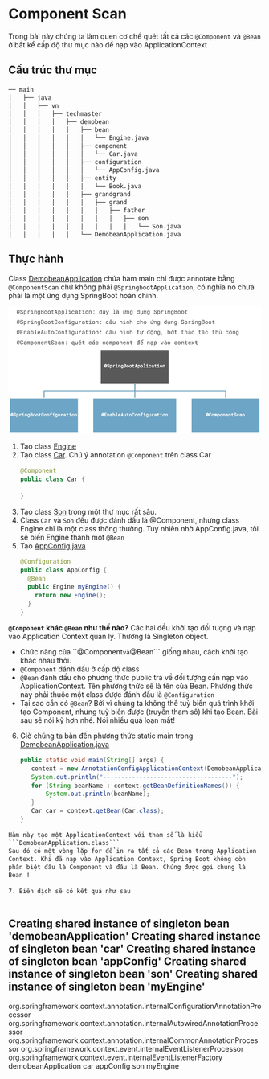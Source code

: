 # Component Scan
Trong bài này chúng ta làm quen cơ chế quét tất cả các ```@Component``` và ```@Bean``` ở bất kể cấp độ thư mục nào để nạp vào ApplicationContext

## Cấu trúc thư mục
```
── main
│   ├── java
│   │   ├── vn
│   │   │   ├── techmaster
│   │   │   │   ├── demobean
│   │   │   │   │   ├── bean
│   │   │   │   │   │   └── Engine.java
│   │   │   │   │   ├── component
│   │   │   │   │   │   └── Car.java
│   │   │   │   │   ├── configuration
│   │   │   │   │   │   └── AppConfig.java
│   │   │   │   │   ├── entity
│   │   │   │   │   │   └── Book.java
│   │   │   │   │   ├── grandgrand
│   │   │   │   │   │   ├── grand
│   │   │   │   │   │   │   ├── father
│   │   │   │   │   │   │   │   ├── son
│   │   │   │   │   │   │   │   │   └── Son.java
│   │   │   │   │   └── DemobeanApplication.java
```

## Thực hành
Class [DemobeanApplication](src/main/java/vn/techmaster/demobean/DemobeanApplication.java) chứa hàm main chỉ được annotate bằng ```@ComponentScan``` chứ không phải ```@SpringbootApplication```, có nghĩa nó chưa phải là một ứng dụng SpringBoot hoàn chỉnh.

![](images/SpringBootAppAnnotate.jpg)

1. Tạo class [Engine](src/main/java/vn/techmaster/demobean/bean/Engine.java)
2. Tạo class [Car](src/main/java/vn/techmaster/demobean/component/Car.java). Chú ý annotation         ```@Component``` trên class Car
   ```java
   @Component
   public class Car {
  
   }
   ```
3. Tạo class [Son](src/main/java/vn/techmaster/demobean/grandgrand/grand/father/son/Son.java) trong một thư mục rất sâu.
4. Class ```Car``` và ```Son``` đều được đánh dấu là @Component, nhưng class Engine chỉ là một class thông thường. Tuy nhiên nhờ AppConfig.java, tôi sẽ biến Engine thành một ```@Bean```
5. Tạo [AppConfig.java](src/main/java/vn/techmaster/demobean/configuration/AppConfig.java)
   ```java
   @Configuration
   public class AppConfig {
     @Bean
     public Engine myEngine() {
       return new Engine();
     }
   }
   ```

**```@Component``` khác ```@Bean``` như thế nào?**
Các hai đều khởi tạo đối tượng và nạp vào Application Context quản lý. Thường là Singleton object.
- Chức năng của ``@Component``` và ```@Bean``` giống nhau, cách khởi tạo khác nhau thôi.
- ```@Component``` đánh dấu ở cấp độ class
- ```@Bean``` đánh dấu cho phương thức public trả về đối tượng cần nạp vào ApplicationContext. Tên phương thức sẽ là tên của Bean. Phương thức này phải thuộc một class được đánh đấu là ```@Configuration```
- Tại sao cần có ```@Bean```? Bởi vì chúng ta không thể tuỳ biến quá trình khởi tạo Component, nhưng tuỳ biến được (truyền tham số) khi tạo Bean. Bài sau sẽ nói kỹ hơn nhé. Nói nhiều quá loạn mất!

6. Giờ chúng ta bàn đến phương thức static main trong [DemobeanApplication.java](src/main/java/vn/techmaster/demobean/entity/Book.java)
   ```java
   public static void main(String[] args) {
	  context = new AnnotationConfigApplicationContext(DemobeanApplication.class);
	  System.out.println("------------------------------------");
	  for (String beanName : context.getBeanDefinitionNames()) {
		  System.out.println(beanName);
	  }
	  Car car = context.getBean(Car.class);
   }
  ```
  Hàm này tạo một ApplicationContext với tham số là kiểu ```DemobeanApplication.class```
  Sau đó có một vòng lặp for để in ra tất cả các Bean trong Application Context. Khi đã nạp vào Application Context, Spring Boot không còn phân biệt đâu là Component và đâu là Bean. Chúng được gọi chung là Bean !

7. Biên dịch sẽ có kết quả như sau
   
  ```
  Creating shared instance of singleton bean 'demobeanApplication'
  Creating shared instance of singleton bean 'car'
  Creating shared instance of singleton bean 'appConfig'
  Creating shared instance of singleton bean 'son'
  Creating shared instance of singleton bean 'myEngine'
  ------------------------------------
  org.springframework.context.annotation.internalConfigurationAnnotationProcessor
  org.springframework.context.annotation.internalAutowiredAnnotationProcessor
  org.springframework.context.annotation.internalCommonAnnotationProcessor
  org.springframework.context.event.internalEventListenerProcessor
  org.springframework.context.event.internalEventListenerFactory
  demobeanApplication
  car
  appConfig
  son
  myEngine
  ```
